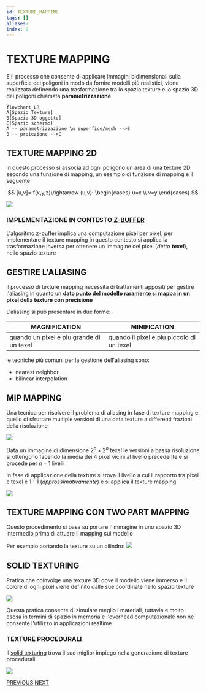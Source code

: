 ```yaml
---
id: TEXTURE_MAPPING
tags: []
aliases: 
index: 8
---
```


# TEXTURE MAPPING

E il processo che consente di applicare immagini bidimensionali sulla superficie dei poligoni in modo da fornire modelli più realistici, viene realizzata definendo una trasformazione tra lo spazio texture e lo spazio 3D dei poligoni chiamata **parametrizzazione**

```mermaid
flowchart LR
A[Spazio Texture]
B[Spazio 3D oggetto]
C[Spazio schermo]
A -- parametrizzazione \n superfice/mesh -->B
B -- proiezione -->C
```

## TEXTURE MAPPING 2D

in questo processo si associa ad ogni poligono un area di una texture 2D secondo una funzione di mapping, un esempio di funzione di mapping e il seguente

$$
[u,v]= f(x,y,z)\rightarrow (u,v): \begin{cases}
u=x \\
v=y
\end{cases}
$$

![](Pasted%20image%2020250102151554.png)

### IMPLEMENTAZIONE IN CONTESTO [Z-BUFFER](REAL_TIME_RENDERING.md#ALGORITMO%20Z-BUFFER)

L'algoritmo [z-buffer](REAL_TIME_RENDERING.md#ALGORITMO%20Z-BUFFER) implica una computazione pixel per pixel, per implementare il texture mapping in questo contesto si applica la trasformazione inversa per ottenere un immagine del pixel (*detto **texel***), nello spazio texture

## GESTIRE L'ALIASING

il processo di texture mapping necessita di trattamenti appositi per gestire l'aliasing in quanto un **dato punto del modello raramente si mappa in un pixel della texture con precisione**

L'aliasing si può presentare in due forme:

| MAGNIFICATION                            | MINIFICATION                              |
| ---------------------------------------- | ----------------------------------------- |
| quando un pixel e piu grande di un texel | quando il pixel e piu piccolo di un texel |

le tecniche più comuni per la gestione dell'aliasing sono:

- nearest neighbor
- bilinear interpolation

## MIP MAPPING

Una tecnica per risolvere il problema di aliasing in fase di texture mapping e quello di sfruttare multiple versioni di una data texture a differenti frazioni della risoluzione

![](Pasted%20image%2020250102152917.png)

Data un immagine di dimensione $2^n\times 2^n$ texel le versioni a bassa risoluzione si ottengono facendo la media dei 4 pixel vicini al livello precedente e si procede per $n-1$ livelli

In fase di applicazione della texture si trova il livello a cui il rapporto tra pixel e texel e $1:1$ (*approssimativamente*) e si applica il texture mapping

![](Pasted%20image%2020250102153322.png)

## TEXTURE MAPPING CON TWO PART MAPPING 

Questo procedimento si basa su portare l'immagine in uno spazio 3D intermedio prima di attuare il mapping sul modello

Per esempio oortando la texture su un cilindro:
![](Pasted%20image%2020250102154853.png)

## SOLID TEXTURING

Pratica che coinvolge una texture 3D dove il modello viene immerso e il colore di ogni pixel viene definito dalle sue coordinate nello spazio texture

![](Pasted%20image%2020250102155114.png)

Questa pratica consente di simulare meglio  i materiali, tuttavia e molto esosa in termini di spazio in memoria e l'overhead computazionale non ne consente l'utilizzo in applicazioni realtime

### TEXTURE PROCEDURALI

Il [solid texturing](#SOLID%20TEXTURING) trova il suo miglior impiego nella generazione di texture procedurali   

![](Pasted%20image%2020250102155433.png)

[PREVIOUS](pages/ILLUMINAZIONE.md) [NEXT](pages/SHADOWING.md)
